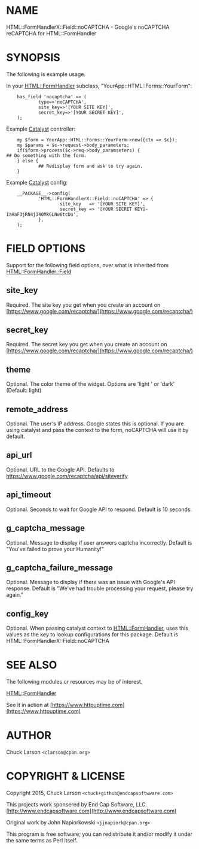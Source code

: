 # NAME

HTML::FormHandlerX::Field::noCAPTCHA - Google's noCAPTCHA reCAPTCHA for HTML::FormHandler

# SYNOPSIS

The following is example usage.

In your [HTML::FormHandler](https://metacpan.org/pod/HTML::FormHandler) subclass, "YourApp::HTML::Forms::YourForm":

        has_field 'nocaptcha' => (
                type=>'noCAPTCHA',
                site_key=>'[YOUR SITE KEY]',
                secret_key=>'[YOUR SECRET KEY]',
        );

Example [Catalyst](https://metacpan.org/pod/Catalyst) controller:

        my $form = YourApp::HTML::Forms::YourForm->new({ctx => $c});
        my $params = $c->request->body_parameters;
        if($form->process($c->req->body_paramseters) {
    ## Do something with the form.
        } else {
                ## Redisplay form and ask to try again.
        }

Example [Catalyst](https://metacpan.org/pod/Catalyst) config:

        __PACKAGE__->config(
                'HTML::FormHandlerX::Field::noCAPTCHA' => {
                        site_key   => '[YOUR SITE KEY]',
                        secret_key => '[YOUR SECRET KEY]-IaHaF3jRN4j340MkGLNw6tcDu',
                },
        );

# FIELD OPTIONS

Support for the following field options, over what is inherited from
[HTML::FormHandler::Field](https://metacpan.org/pod/HTML::FormHandler::Field)

## site\_key

Required. The site key you get when you create an account on [https://www.google.com/recaptcha/](https://www.google.com/recaptcha/)

## secret\_key

Required. The secret key you get when you create an account on [https://www.google.com/recaptcha/](https://www.google.com/recaptcha/)

## theme

Optional. The color theme of the widget. Options are 'light ' or 'dark' (Default: light)

## remote\_address

Optional. The user's IP address. Google states this is optional.  If you are using
catalyst and pass the context to the form, noCAPTCHA will use it by default.

## api\_url

Optional. URL to the Google API. Defaults to https://www.google.com/recaptcha/api/siteverify

## api\_timeout

Optional. Seconds to wait for Google API to respond. Default is 10 seconds.

## g\_captcha\_message

Optional. Message to display if user answers captcha incorrectly.
Default is "You've failed to prove your Humanity!"

## g\_captcha\_failure\_message

Optional. Message to display if there was an issue with Google's API response.
Default is "We've had trouble processing your request, please try again."

## config\_key

Optional. When passing catalyst context to [HTML::FormHandler](https://metacpan.org/pod/HTML::FormHandler), uses this values
as the key to lookup configurations for this package.
Default is HTML::FormHandlerX::Field::noCAPTCHA

# SEE ALSO

The following modules or resources may be of interest.

[HTML::FormHandler](https://metacpan.org/pod/HTML::FormHandler)

See it in action at [https://www.httpuptime.com](https://www.httpuptime.com)

# AUTHOR

Chuck Larson `<clarson@cpan.org>`

# COPYRIGHT & LICENSE

Copyright 2015, Chuck Larson `<chuck+github@endcapsoftwware.com>`

This projects work sponsered by End Cap Software, LLC.
[http://www.endcapsoftware.com](http://www.endcapsoftware.com)

Original work by John Napiorkowski `<jjnapiork@cpan.org>`

This program is free software; you can redistribute it and/or modify
it under the same terms as Perl itself.
